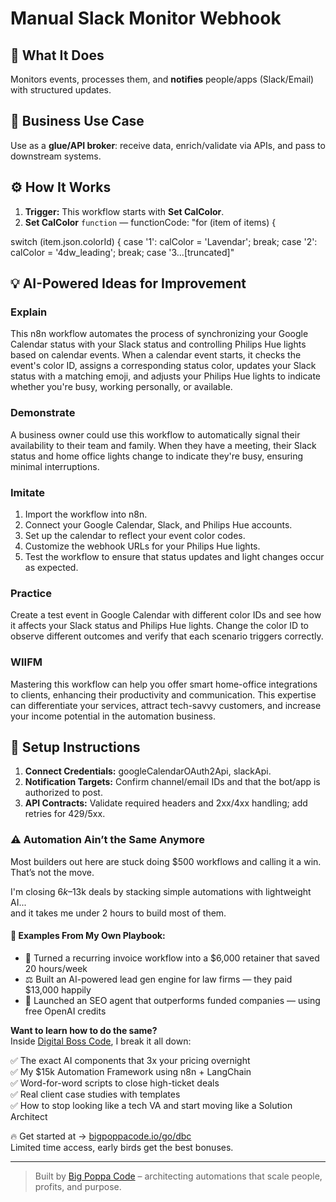 # Manual Slack Monitor Webhook
  ## 🚀 What It Does
  Monitors events, processes them, and **notifies** people/apps (Slack/Email) with structured updates.
  
  ## 💼 Business Use Case
  Use as a **glue/API broker**: receive data, enrich/validate via APIs, and pass to downstream systems.
  
  ## ⚙️ How It Works
  1. **Trigger:** This workflow starts with **Set CalColor**.
  2. **Set CalColor** `function` — functionCode: "for (item of items) {

  switch (item.json.colorId) {
    case '1':
      calColor = 'Lavendar';
      break;
    case '2':
      calColor = '4dw_leading';
      break;
    case '3…[truncated]"
  
  ## 💡 AI-Powered Ideas for Improvement
  ### Explain
This n8n workflow automates the process of synchronizing your Google Calendar status with your Slack status and controlling Philips Hue lights based on calendar events. When a calendar event starts, it checks the event's color ID, assigns a corresponding status color, updates your Slack status with a matching emoji, and adjusts your Philips Hue lights to indicate whether you're busy, working personally, or available.

### Demonstrate
A business owner could use this workflow to automatically signal their availability to their team and family. When they have a meeting, their Slack status and home office lights change to indicate they're busy, ensuring minimal interruptions.

### Imitate
1. Import the workflow into n8n.
2. Connect your Google Calendar, Slack, and Philips Hue accounts.
3. Set up the calendar to reflect your event color codes.
4. Customize the webhook URLs for your Philips Hue lights.
5. Test the workflow to ensure that status updates and light changes occur as expected.

### Practice
Create a test event in Google Calendar with different color IDs and see how it affects your Slack status and Philips Hue lights. Change the color ID to observe different outcomes and verify that each scenario triggers correctly.

### WIIFM
Mastering this workflow can help you offer smart home-office integrations to clients, enhancing their productivity and communication. This expertise can differentiate your services, attract tech-savvy customers, and increase your income potential in the automation business.
  
  ## 🔧 Setup Instructions
  1. **Connect Credentials:** googleCalendarOAuth2Api, slackApi.
2. **Notification Targets:** Confirm channel/email IDs and that the bot/app is authorized to post.
3. **API Contracts:** Validate required headers and 2xx/4xx handling; add retries for 429/5xx.
  
### ⚠️ Automation Ain’t the Same Anymore

Most builders out here are stuck doing $500 workflows and calling it a win.  
That’s not the move.  

I'm closing $6k–$13k deals by stacking simple automations with lightweight AI...  
and it takes me under 2 hours to build most of them.

#### 🧠 Examples From My Own Playbook:
- 🔁 Turned a recurring invoice workflow into a $6,000 retainer that saved 20 hours/week  
- ⚖️ Built an AI-powered lead gen engine for law firms — they paid $13,000 happily  
- 🚀 Launched an SEO agent that outperforms funded companies — using free OpenAI credits  

**Want to learn how to do the same?**  
Inside [Digital Boss Code](https://bigpoppacode.io/go/dbc), I break it all down:

✅ The exact AI components that 3x your pricing overnight  
✅ My $15k Automation Framework using n8n + LangChain  
✅ Word-for-word scripts to close high-ticket deals  
✅ Real client case studies with templates  
✅ How to stop looking like a tech VA and start moving like a Solution Architect  

🔥 Get started at → [bigpoppacode.io/go/dbc](https://bigpoppacode.io/go/dbc)  
Limited time access, early birds get the best bonuses.

---
> Built by [Big Poppa Code](https://bigpoppacode.io) – architecting automations that scale people, profits, and purpose.
  